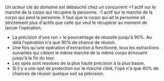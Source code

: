 *Un acteur clé du domaine est débauché chez un concurrent*
+1 actif sur le marché de la corpo qui récupère la personne.
-1 actif sur le marché de la corpo qui perd la personne.
Il faut que la corpo qui ait la personne ait strictement plus d'actifs que celle qui veut le récupérer au moment de lancer l'opération.

* La précision d'une run = le pourcentage de réussite jusqu'à 90%. Au delà l'opération n'a que 90% de chance de réussir.
* Une fois qu'une opération d'extraction à fonctionné, tous les extractions suivantes qui ciblent le même marché de la même corpo échouent jusqu'à la fin du tour.
* Les opés sont resolues de la plus haute précision à la plus basse.
* Si il y a une opé de protection sur le marché ciblé, l'opé n'a que 40% de chances de réussir quelque soit sa précision.
